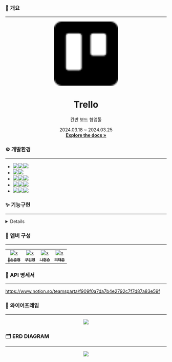 ### 📄 개요

---

<a name="readme-top"></a>

<div align="center">
<img src="docs/images/trello.svg" width="200px">
<h1 align="center"> Trello </h1>
    <p align="center">
        칸반 보드 협업툴
    </p>
    <p align="center">
        2024.03.18 ~ 2024.03.25
    <br />
    <a href="https://github.com/Sonny-Trello/Readme.md"><strong>Explore the docs »</strong></a>
    <br />
    </p>

</div>

### ⚙ 개발환경

---

- <img src="https://img.shields.io/badge/Framework-%23121011?style=for-the-badge"><img src="https://img.shields.io/badge/springboot-6DB33F?style=for-the-badge&logo=springboot&logoColor=white"><img src="https://img.shields.io/badge/3.2.3-515151?style=for-the-badge">
- <img src="https://img.shields.io/badge/Security-%23121011?style=for-the-badge"><img src="https://img.shields.io/badge/springsecurity-6DB33F?style=for-the-badge&logo=springsecurity&logoColor=white"/>
- <img src="https://img.shields.io/badge/Build-%23121011?style=for-the-badge"><img src="https://img.shields.io/badge/Gradle-02303A?style=for-the-badge&logo=Gradle&logoColor=white"><img src="https://img.shields.io/badge/8.5-515151?style=for-the-badge">
- <img src="https://img.shields.io/badge/Language-%23121011?style=for-the-badge"><img src="https://img.shields.io/badge/java-%23ED8B00?style=for-the-badge&logo=openjdk&logoColor=white"><img src="https://img.shields.io/badge/17-515151?style=for-the-badge">
- <img src="https://img.shields.io/badge/DataBase-%23121011?style=for-the-badge"><img src="https://img.shields.io/badge/mysql-4479A1?style=for-the-badge&logo=mysql&logoColor=white"><img src="https://img.shields.io/badge/8.3-515151?style=for-the-badge">

### ✨ 기능구현

---

<div>
<details>

</details>
</div>

### 👯 멤버 구성

---

<table>
  <tbody>
    <tr>
      <td align="center"><a href="https://github.com/sonjh919"><img src="https://avatars.githubusercontent.com/u/109019081" width="100px;" alt="x"/><br/><sub><b> 👑손준형 </b></sub>
      </a><br/></td>
      <td align="center"><a href="https://github.com/9noeyni9"><img src="https://avatars.githubusercontent.com/u/111550787" width="100px;" alt="x"/><br/><sub><b> 구인영 </b></sub></a><br/></td>
      <td align="center"><a href="https://github.com/dbfjru"><img src="https://avatars.githubusercontent.com/u/57518992" width="100px;" alt="x"/><br/><sub><b> 나현승 </b></sub></a><br/></td>
      <td align="center"><a href="https://github.com/ruh0n"><img src="https://avatars.githubusercontent.com/u/48433827" width="100px;" alt="x"/><br/><sub><b> 박태준 </b></sub></a><br/></td>
    </tr>
  </tbody>
</table>

### 📜 API 명세서

---

https://www.notion.so/teamsparta/f909f0a7da7b4e2792c7f7d87a83e59f

### 📐 와이어프레임

---

<div align="center">
    <img src="https://github.com/nbcamp-if/ifstagram/assets/48433827/602797f8-e51b-4211-8bb8-ee76a03d953d"  width="80%">
</div>

### 🗂️ ERD DIAGRAM

---

<div align="center">
    <img src="https://github.com/nbcamp-if/ifstagram/assets/48433827/56f2ca3c-00b3-445c-829c-9039bbba0e26"  width="80%">
</div>
